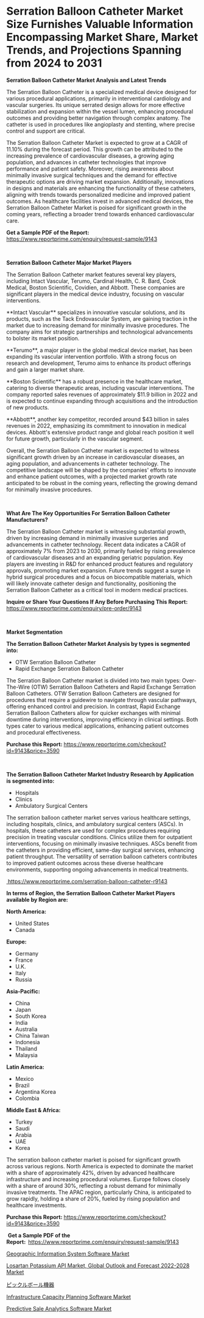 <p><h1>Serration Balloon Catheter Market Size Furnishes Valuable Information Encompassing Market Share, Market Trends, and Projections Spanning from 2024 to 2031</h1></p><p><strong>Serration Balloon Catheter Market Analysis and Latest Trends</strong></p>
<p><p>The Serration Balloon Catheter is a specialized medical device designed for various procedural applications, primarily in interventional cardiology and vascular surgeries. Its unique serrated design allows for more effective stabilization and expansion within the vessel lumen, enhancing procedural outcomes and providing better navigation through complex anatomy. The catheter is used in procedures like angioplasty and stenting, where precise control and support are critical.</p><p>The Serration Balloon Catheter Market is expected to grow at a CAGR of 11.10% during the forecast period. This growth can be attributed to the increasing prevalence of cardiovascular diseases, a growing aging population, and advances in catheter technologies that improve performance and patient safety. Moreover, rising awareness about minimally invasive surgical techniques and the demand for effective therapeutic options are driving market expansion. Additionally, innovations in designs and materials are enhancing the functionality of these catheters, aligning with trends towards personalized medicine and improved patient outcomes. As healthcare facilities invest in advanced medical devices, the Serration Balloon Catheter Market is poised for significant growth in the coming years, reflecting a broader trend towards enhanced cardiovascular care.</p></p>
<p><strong>Get a Sample PDF of the Report:&nbsp;</strong> <a href="https://www.reportprime.com/enquiry/request-sample/9143">https://www.reportprime.com/enquiry/request-sample/9143</a></p>
<p>&nbsp;</p>
<p><strong>Serration Balloon Catheter Major Market Players</strong></p>
<p><p>The Serration Balloon Catheter market features several key players, including Intact Vascular, Terumo, Cardinal Health, C. R. Bard, Cook Medical, Boston Scientific, Covidien, and Abbott. These companies are significant players in the medical device industry, focusing on vascular interventions.</p><p>**Intact Vascular** specializes in innovative vascular solutions, and its products, such as the Tack Endovascular System, are gaining traction in the market due to increasing demand for minimally invasive procedures. The company aims for strategic partnerships and technological advancements to bolster its market position.</p><p>**Terumo**, a major player in the global medical device market, has been expanding its vascular intervention portfolio. With a strong focus on research and development, Terumo aims to enhance its product offerings and gain a larger market share.</p><p>**Boston Scientific** has a robust presence in the healthcare market, catering to diverse therapeutic areas, including vascular interventions. The company reported sales revenues of approximately $11.9 billion in 2022 and is expected to continue expanding through acquisitions and the introduction of new products.</p><p>**Abbott**, another key competitor, recorded around $43 billion in sales revenues in 2022, emphasizing its commitment to innovation in medical devices. Abbott's extensive product range and global reach position it well for future growth, particularly in the vascular segment.</p><p>Overall, the Serration Balloon Catheter market is expected to witness significant growth driven by an increase in cardiovascular diseases, an aging population, and advancements in catheter technology. The competitive landscape will be shaped by the companies' efforts to innovate and enhance patient outcomes, with a projected market growth rate anticipated to be robust in the coming years, reflecting the growing demand for minimally invasive procedures.</p></p>
<p>&nbsp;</p>
<p><strong>What Are The Key Opportunities For Serration Balloon Catheter Manufacturers?</strong></p>
<p><p>The Serration Balloon Catheter market is witnessing substantial growth, driven by increasing demand in minimally invasive surgeries and advancements in catheter technology. Recent data indicates a CAGR of approximately 7% from 2023 to 2030, primarily fueled by rising prevalence of cardiovascular diseases and an expanding geriatric population. Key players are investing in R&D for enhanced product features and regulatory approvals, promoting market expansion. Future trends suggest a surge in hybrid surgical procedures and a focus on biocompatible materials, which will likely innovate catheter design and functionality, positioning the Serration Balloon Catheter as a critical tool in modern medical practices.</p></p>
<p><strong>Inquire or Share Your Questions If Any Before Purchasing This Report:</strong> <a href="https://www.reportprime.com/enquiry/pre-order/9143">https://www.reportprime.com/enquiry/pre-order/9143</a></p>
<p>&nbsp;</p>
<p><strong>Market Segmentation</strong></p>
<p><strong>The Serration Balloon Catheter Market Analysis by types is segmented into:</strong></p>
<p><ul><li>OTW Serration Balloon Catheter</li><li>Rapid Exchange Serration Balloon Catheter</li></ul></p>
<p><p>The Serration Balloon Catheter market is divided into two main types: Over-The-Wire (OTW) Serration Balloon Catheters and Rapid Exchange Serration Balloon Catheters. OTW Serration Balloon Catheters are designed for procedures that require a guidewire to navigate through vascular pathways, offering enhanced control and precision. In contrast, Rapid Exchange Serration Balloon Catheters allow for quicker exchanges with minimal downtime during interventions, improving efficiency in clinical settings. Both types cater to various medical applications, enhancing patient outcomes and procedural effectiveness.</p></p>
<p><strong>Purchase this Report:&nbsp;</strong><a href="https://www.reportprime.com/checkout?id=9143&price=3590">https://www.reportprime.com/checkout?id=9143&price=3590</a></p>
<p>&nbsp;</p>
<p><strong>The Serration Balloon Catheter Market Industry Research by Application is segmented into:</strong></p>
<p><ul><li>Hospitals</li><li>Clinics</li><li>Ambulatory Surgical Centers</li></ul></p>
<p><p>The serration balloon catheter market serves various healthcare settings, including hospitals, clinics, and ambulatory surgical centers (ASCs). In hospitals, these catheters are used for complex procedures requiring precision in treating vascular conditions. Clinics utilize them for outpatient interventions, focusing on minimally invasive techniques. ASCs benefit from the catheters in providing efficient, same-day surgical services, enhancing patient throughput. The versatility of serration balloon catheters contributes to improved patient outcomes across these diverse healthcare environments, supporting ongoing advancements in medical treatments.</p></p>
<p><a href="https://www.reportprime.com/serration-balloon-catheter-r9143">&nbsp;https://www.reportprime.com/serration-balloon-catheter-r9143</a></p>
<p><strong>In terms of Region, the Serration Balloon Catheter Market Players available by Region are:</strong></p>
<p>
    <p> <strong> North America: </strong>
        <ul>
            <li>United States</li>
            <li>Canada</li>
        </ul>
        </p> 
    <p> <strong> Europe: </strong>
        <ul>
            <li>Germany</li>
            <li>France</li>
            <li>U.K.</li>
            <li>Italy</li>
            <li>Russia</li>
        </ul>
        </p> 
    <p> <strong> Asia-Pacific: </strong>
        <ul>
            <li>China</li>
            <li>Japan</li>
            <li>South Korea</li>
            <li>India</li>
            <li>Australia</li>
            <li>China Taiwan</li>
            <li>Indonesia</li>
            <li>Thailand</li>
            <li>Malaysia</li>
        </ul>
        </p> 
    <p> <strong> Latin America: </strong>
        <ul>
            <li>Mexico</li>
            <li>Brazil</li>
            <li>Argentina Korea</li>
            <li>Colombia</li>
        </ul>
        </p> 
    <p> <strong> Middle East & Africa: </strong>
        <ul>
            <li>Turkey</li>
            <li>Saudi</li>
            <li>Arabia</li>
            <li>UAE</li>
            <li>Korea</li>
        </ul>
    </p>
    </p>
<p><p>The serration balloon catheter market is poised for significant growth across various regions. North America is expected to dominate the market with a share of approximately 42%, driven by advanced healthcare infrastructure and increasing procedural volumes. Europe follows closely with a share of around 30%, reflecting a robust demand for minimally invasive treatments. The APAC region, particularly China, is anticipated to grow rapidly, holding a share of 20%, fueled by rising population and healthcare investments.</p></p>
<p><strong>Purchase this Report: </strong><a href="https://www.reportprime.com/checkout?id=9143&price=3590">https://www.reportprime.com/checkout?id=9143&price=3590</a></p>
<p>&nbsp;<strong>Get a Sample PDF of the Report:&nbsp;&nbsp;</strong><a href="https://www.reportprime.com/enquiry/request-sample/9143">https://www.reportprime.com/enquiry/request-sample/9143</a></p>
<p><strong></strong></p>
<p><p><a href="https://www.linkedin.com/pulse/geographic-information-system-software-market2024-2031-industry-xh54c?trackingId=zUMGroy4RAiKgAd8WjzNmQ%3D%3D">Geographic Information System Software Market</a></p><p><a href="https://medium.com/@cyb3rpunksai/the-losartan-potassium-api-market-global-outlook-and-forecast-2022-2028-market-is-experiencing-db777ef9aef7">Losartan Potassium API Market, Global Outlook and Forecast 2022-2028 Market</a></p><p><a href="https://medium.com/@isaurapx9xsianez/pickleball-equipment-market-%E3%81%AF-%E3%82%B3%E3%82%B9%E3%83%88%E7%AE%A1%E7%90%86%E3%81%A8%E5%8A%B9%E7%8E%87%E5%90%91%E4%B8%8A%E3%82%92%E5%84%AA%E5%85%88%E3%81%97%E3%81%BE%E3%81%99-%E3%81%95%E3%82%89%E3%81%AB-%E5%A0%B1%E5%91%8A%E6%9B%B8%E3%81%AF%E5%B8%82%E5%A0%B4%E3%81%AE%E9%9C%80%E8%A6%81%E9%9D%A2%E3%81%A8%E4%BE%9B%E7%B5%A6%E9%9D%A2%E3%81%AE%E4%B8%A1%E6%96%B9%E3%82%92%E3%82%AB%E3%83%90%E3%83%BC%E3%81%97%E3%81%A6%E3%81%84%E3%81%BE%E3%81%99-pickleball-1257b3c78453">ピックルボール機器</a></p><p><a href="https://issuu.com/reportprime-2/docs/infrastructure-capacity-planning-so_c7f886976a74b5">Infrastructure Capacity Planning Software Market</a></p><p><a href="https://issuu.com/reportprime-2/docs/predictive-sale-analytics-software-_7b40e6b861755e">Predictive Sale Analytics Software Market</a></p></p>